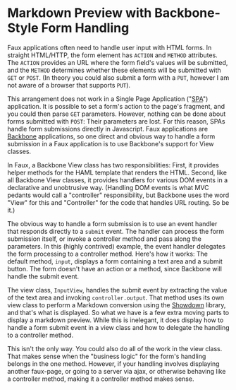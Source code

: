 Markdown Preview with Backbone-Style Form Handling
===

Faux applications often need to handle user input with HTML forms. In straight HTML/HTTP, the form element has `ACTION` and `METHOD` attributes. The `ACTION` provides an URL where the form field's values will be submitted, and the `METHOD` determines whether these elements will be submitted with `GET` or `POST`. (In theory you could also submit a form with a `PUT`, however I am not aware of a browser that supports `PUT`).

This arrangement does not work in a Single Page Application ("[SPA][1]") application. It is possible to set a form's action to the page's fragment, and you could then parse `GET` parameters. However, nothing can be done about forms submitted with `POST`: Their parameters are lost. For this reason, SPAs handle form submissions directly in Javascript. Faux applications are [Backbone][2] applications, so one direct and obvious way to handle a form submission in a Faux application is to use Backbone's support for View classes.

In Faux, a Backbone View class has two responsibilities: First, it provides helper methods for the HAML template that renders the HTML. Second, like all Backbone View classes, it provides handlers for various DOM events in a declarative and unobtrusive way. (Handling DOM events is what MVC pedants would call a "controller" responsibility, but Backbone uses the word "View" for this and "Controller" for the code that handles URL routing. So be it.)

The obvious way to handle a form submission is to use an event handler that responds directly to a `submit` event. The handler can process the form submission itself, or invoke a controller method and pass along the parameters. In this (highly contrived) example, the event handler delegates the form processing to a controller method. Here's how it works: The default method, `input`, displays a form containing a text area and a submit button. The form doesn't have an action or a method, since Backbone will handle the submit event.

The view class, `InputView`, handles the submit event by extracting the value of the text area and invoking `controller.output`. That method uses its own view class to perform a Markdown conversion using the [Showdown][3] library, and that's what is displayed. So what we have is a few extra moving parts to display a markdown preview. While this is inelegant, it does display how to handle a form submit event in a view class and how to delegate the handling to a controller method.

This isn't the only way. You could also do all of the work in the view class. That makes sense when the "business logic" for the form's handling belongs in the one method. However, if your handling involves displaying another faux-page, or going to a server via ajax, or otherwise behaving like a controller method, making it a controller method makes sense.

[1]: https://secure.wikimedia.org/wikipedia/en/wiki/Single-page_application
[2]: http://documentcloud.github.com/backbone/
[3]: http://github.com/coreyti/showdown